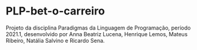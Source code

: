# PLP-bet-o-carreiro

Projeto da disciplina Paradigmas da Linguagem de Programação, período 2021.1, desenvolvido por Anna Beatriz Lucena, Henrique Lemos, Mateus Ribeiro, Natália Salvino e Ricardo Sena.
